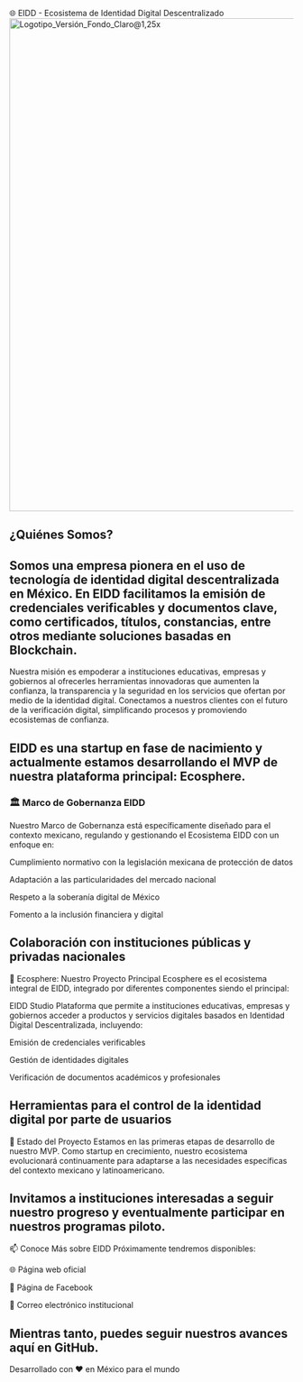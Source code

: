 🌐 EIDD - Ecosistema de Identidad Digital Descentralizado
<img width="2250" height="875" alt="Logotipo_Versión_Fondo_Claro@1,25x" src="https://github.com/user-attachments/assets/8c71aae6-2fe3-48e5-aac0-45682dbda5bc" />

## ¿Quiénes Somos?
Somos una empresa pionera en el uso de tecnología de identidad digital descentralizada en México. En EIDD facilitamos la emisión de credenciales verificables y documentos clave, como certificados, títulos, constancias, entre otros mediante soluciones basadas en Blockchain.
---
Nuestra misión es empoderar a instituciones educativas, empresas y gobiernos al ofrecerles herramientas innovadoras que aumenten la confianza, la transparencia y la seguridad en los servicios que ofertan por medio de la identidad digital. Conectamos a nuestros clientes con el futuro de la verificación digital, simplificando procesos y promoviendo ecosistemas de confianza.

EIDD es una startup en fase de nacimiento y actualmente estamos desarrollando el MVP de nuestra plataforma principal: Ecosphere.
---
### 🏛️ Marco de Gobernanza EIDD
Nuestro Marco de Gobernanza está específicamente diseñado para el contexto mexicano, regulando y gestionando el Ecosistema EIDD con un enfoque en:

Cumplimiento normativo con la legislación mexicana de protección de datos

Adaptación a las particularidades del mercado nacional

Respeto a la soberanía digital de México

Fomento a la inclusión financiera y digital

Colaboración con instituciones públicas y privadas nacionales
---
🌟 Ecosphere: Nuestro Proyecto Principal
Ecosphere es el ecosistema integral de EIDD, integrado por diferentes componentes siendo el principal:

EIDD Studio
Plataforma que permite a instituciones educativas, empresas y gobiernos acceder a productos y servicios digitales basados en Identidad Digital Descentralizada, incluyendo:

Emisión de credenciales verificables

Gestión de identidades digitales

Verificación de documentos académicos y profesionales

Herramientas para el control de la identidad digital por parte de usuarios
---
🚀 Estado del Proyecto
Estamos en las primeras etapas de desarrollo de nuestro MVP. Como startup en crecimiento, nuestro ecosistema evolucionará continuamente para adaptarse a las necesidades específicas del contexto mexicano y latinoamericano.

Invitamos a instituciones interesadas a seguir nuestro progreso y eventualmente participar en nuestros programas piloto.
---
📫 Conoce Más sobre EIDD
Próximamente tendremos disponibles:

🌐 Página web oficial

📱 Página de Facebook

📧 Correo electrónico institucional

Mientras tanto, puedes seguir nuestros avances aquí en GitHub.
---
Desarrollado con ❤️ en México para el mundo
